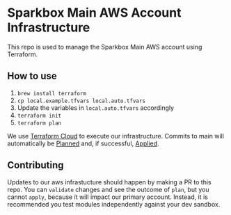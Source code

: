 # Sparkbox Main AWS Account Infrastructure

This repo is used to manage the Sparkbox Main AWS account using Terraform.

## How to use

1. `brew install terraform`
2. `cp local.example.tfvars local.auto.tfvars`
3. Update the variables in `local.auto.tfvars` accordingly
4. `terraform init`
3. `terraform plan`

We use [Terraform Cloud] to execute our infrastructure. Commits to main will 
automatically be [Planned][tf plan] and, if successful, [Applied][tf apply].


## Contributing
Updates to our aws infrastucture should happen by making a PR to this repo.
You can `validate` changes and see the outcome of `plan`, but you cannot
`apply`, because it will impact our primary account. Instead, it is 
recommended you test modules independently against your dev sandbox.


[Terraform Cloud]: https://www.terraform.io/cloud
[tf plan]: https://www.terraform.io/docs/cli/commands/plan.html
[tf apply]: https://www.terraform.io/docs/cli/commands/apply.html

